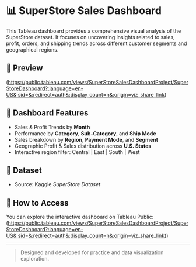 # 📊 SuperStore Sales Dashboard

This Tableau dashboard provides a comprehensive visual analysis of the SuperStore dataset. It focuses on uncovering insights related to sales, profit, orders, and shipping trends across different customer segments and geographical regions.

## 📸 Preview

(https://public.tableau.com/views/SuperStoreSalesDashboardProject/SuperStoreDashboard?:language=en-US&:sid=&:redirect=auth&:display_count=n&:origin=viz_share_link)

## 📌 Dashboard Features

- Sales & Profit Trends by **Month**
- Performance by **Category**, **Sub-Category**, and **Ship Mode**
- Sales breakdown by **Region**, **Payment Mode**, and **Segment**
- Geographic Profit & Sales distribution across **U.S. States**
- Interactive region filter: Central | East | South | West

## 📂 Dataset

- Source: Kaggle *SuperStore Dataset*

## 🚀 How to Access

You can explore the interactive dashboard on Tableau Public: (https://public.tableau.com/views/SuperStoreSalesDashboardProject/SuperStoreDashboard?:language=en-US&:sid=&:redirect=auth&:display_count=n&:origin=viz_share_link)) 

---

> Designed and developed for practice and data visualization exploration.
